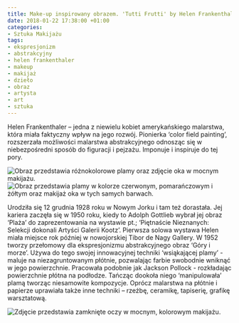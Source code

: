 ```yaml
---
title: Make-up inspirowany obrazem. 'Tutti Frutti' by Helen Frankenthaler
date: 2018-01-22 17:38:00 +01:00
categories:
- Sztuka Makijażu
tags:
- ekspresjonizm
- abstrakcyjny
- helen frankenthaler
- makeup
- makijaż
- dzieło
- obraz
- artysta
- art
- sztuka
---
```


Helen Frankenthaler – jedna z niewielu kobiet amerykańskiego malarstwa, która miała faktyczny wpływ na jego rozwój. Pionierka ‘color field painting’, rozszerzała możliwości malarstwa abstrakcyjnego odnosząc się w niebezpośredni sposób do figuracji i pejzażu. Imponuje i inspiruje do tej pory.

![Obraz przedstawia różnokolorowe plamy oraz zdjęcie oka w mocnym makijażu.](https://assets1.ello.co/uploads/asset/attachment/6960376/ello-optimized-f6c8c2b3.jpg)
![Obraz przedstawia plamy w kolorze czerwonym, pomarańczowym i żółtym oraz makijaż oka w tych samych barwach.](https://assets0.ello.co/uploads/asset/attachment/6960377/ello-optimized-093df884.jpg)

Urodziła się 12 grudnia 1928 roku w Nowym Jorku i tam też dorastała. Jej kariera zaczęła się w 1950 roku, kiedy to Adolph Gottlieb wybrał jej obraz ‘Plaża’ do zaprezentowania na wystawie pt.; ‘Piętnaście Nieznanych: Selekcji dokonali Artyści Galerii Kootz’. Pierwsza solowa wystawa Helen miała miejsce rok później w nowojorskiej Tibor de Nagy Gallery. W 1952 tworzy przełomowy dla ekspresjonizmu abstrakcyjnego obraz ‘Góry i morze’. Używa do tego swojej innowacyjnej techniki ‘wsiąkającej plamy’ - maluje na niezagruntowanym płótnie, pozwalając farbie swobodnie wniknąć w jego powierzchnie. Pracowała podobnie jak Jackson Pollock - rozkładając powierzchnie płótna na podłodze. Tańcząc dookoła niego ‘manipulowała’ plamą tworząc niesamowite kompozycje. Oprócz malarstwa na płótnie i papierze uprawiała także inne techniki – rzeźbę, ceramikę, tapiserię, grafikę warsztatową.

![Zdjęcie przedstawia zamknięte oczy w mocnym, kolorowym makijażu.](https://assets0.ello.co/uploads/asset/attachment/6960379/ello-optimized-657d8a69.jpg)
